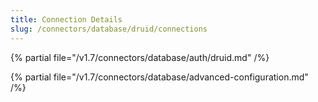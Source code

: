 ```yaml
---
title: Connection Details
slug: /connectors/database/druid/connections
---
```


{% partial file="/v1.7/connectors/database/auth/druid.md" /%}

{% partial file="/v1.7/connectors/database/advanced-configuration.md" /%}